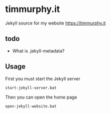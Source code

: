 # timmurphy.it

Jekyll source for my website https://timmurphy.it


## todo

- What is .jekyll-metadata?


## Usage

First you must start the Jekyll server

```
start-jekyll-server.bat
```

Then you can open the home page

```
open-jekyll-website.bat
```
